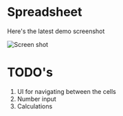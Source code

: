 Spreadsheet
======================================

Here's the latest demo screenshot

![Screen shot](https://dl.dropboxusercontent.com/u/31042440/spreadsheet/beta-1.png)

# TODO's

1. UI for navigating between the cells
2. Number input
3. Calculations
